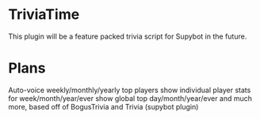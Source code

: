 TriviaTime
==========
This plugin will be a feature packed trivia script for Supybot in the future.

Plans
==========
Auto-voice weekly/monthly/yearly top players
show individual player stats for week/month/year/ever
show global top day/month/year/ever
and much more, based off of BogusTrivia and Trivia (supybot plugin)